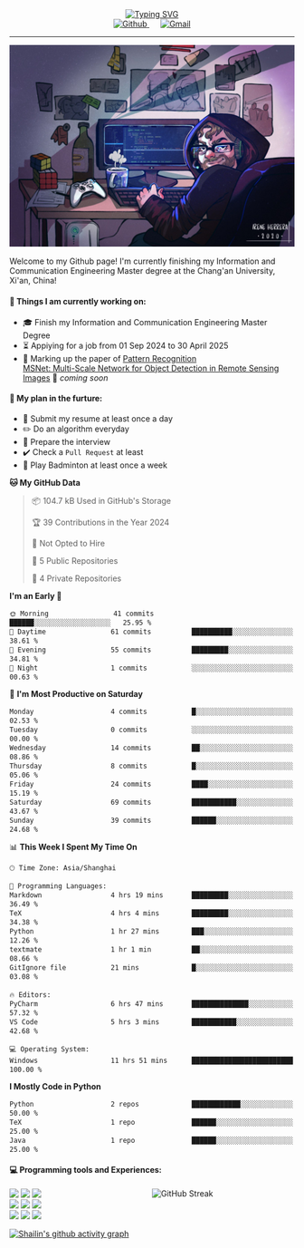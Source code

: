 <div style="text-align: center;">
    <a href="https://git.io/typing-svg">
        <img src="https://readme-typing-svg.demolab.com?font=Lucida+Handwriting&size=35&pause=1000&color=36F7EA&center=true&width=1000&height=50&lines=Welcome+to+Shailin's+World!" alt="Typing SVG" />
    </a>
</div>

<div align="center">
    <a href="https://github.com/ShailinXia">
        <img src="https://img.shields.io/badge/-Github-000?style=flat&logo=Github&logoColor=white" alt="Github" />
    </a>
    &nbsp;&nbsp;&nbsp;&nbsp;
    <a href="mailto:shailinxia666@gmail.com">
        <img src="https://img.shields.io/badge/-Gmail-c14438?style=flat&logo=Gmail&logoColor=white" alt="Gmail" />
    </a>
</div>

---

<img src="cover_image.jpg" />

Welcome to my Github page! I'm currently finishing my Information and Communication Engineering Master degree at the Chang'an University, Xi'an, China!  

<!--
<img align="right" alt="img" src="cover_image.jpg" width="40%" height="auto" />
-->
#### 🔭 Things I am currently working on: 
- :mortar_board: Finish my Information and Communication Engineering Master Degree  
- :hourglass_flowing_sand: Appiying for a job from 01 Sep 2024 to 30 April 2025 
- :star2: Marking up the paper of [Pattern Recognition](https://www.sciencedirect.com/science/article/pii/S0031320324007349?via%3Dihub)  
  [MSNet: Multi-Scale Network for Object Detection in Remote Sensing Images](https://github.com/ShailinXia/MSNet) 🚀 *coming soon*

#### :scroll: My plan in the furture:
- :lollipop: Submit my resume at least once a day
- :pencil2: Do an algorithm everyday
- :see_no_evil: Prepare the interview
- ✔️ Check a `Pull Request` at least
- 🏸 Play Badminton at least once a week

<!--START_SECTION:waka-->
**🐱 My GitHub Data** 

> 📦 104.7 kB Used in GitHub's Storage 
 > 
> 🏆 39 Contributions in the Year 2024
 > 
> 🚫 Not Opted to Hire
 > 
> 📜 5 Public Repositories 
 > 
> 🔑 4 Private Repositories 
 > 
**I'm an Early 🐤** 

```text
🌞 Morning                41 commits          ██████░░░░░░░░░░░░░░░░░░░   25.95 % 
🌆 Daytime                61 commits          ██████████░░░░░░░░░░░░░░░   38.61 % 
🌃 Evening                55 commits          █████████░░░░░░░░░░░░░░░░   34.81 % 
🌙 Night                  1 commits           ░░░░░░░░░░░░░░░░░░░░░░░░░   00.63 % 
```
📅 **I'm Most Productive on Saturday** 

```text
Monday                   4 commits           █░░░░░░░░░░░░░░░░░░░░░░░░   02.53 % 
Tuesday                  0 commits           ░░░░░░░░░░░░░░░░░░░░░░░░░   00.00 % 
Wednesday                14 commits          ██░░░░░░░░░░░░░░░░░░░░░░░   08.86 % 
Thursday                 8 commits           █░░░░░░░░░░░░░░░░░░░░░░░░   05.06 % 
Friday                   24 commits          ████░░░░░░░░░░░░░░░░░░░░░   15.19 % 
Saturday                 69 commits          ███████████░░░░░░░░░░░░░░   43.67 % 
Sunday                   39 commits          ██████░░░░░░░░░░░░░░░░░░░   24.68 % 
```


📊 **This Week I Spent My Time On** 

```text
🕑︎ Time Zone: Asia/Shanghai

💬 Programming Languages: 
Markdown                 4 hrs 19 mins       █████████░░░░░░░░░░░░░░░░   36.49 % 
TeX                      4 hrs 4 mins        █████████░░░░░░░░░░░░░░░░   34.38 % 
Python                   1 hr 27 mins        ███░░░░░░░░░░░░░░░░░░░░░░   12.26 % 
textmate                 1 hr 1 min          ██░░░░░░░░░░░░░░░░░░░░░░░   08.66 % 
GitIgnore file           21 mins             █░░░░░░░░░░░░░░░░░░░░░░░░   03.08 % 

🔥 Editors: 
PyCharm                  6 hrs 47 mins       ██████████████░░░░░░░░░░░   57.32 % 
VS Code                  5 hrs 3 mins        ███████████░░░░░░░░░░░░░░   42.68 % 

💻 Operating System: 
Windows                  11 hrs 51 mins      █████████████████████████   100.00 % 
```

**I Mostly Code in Python** 

```text
Python                   2 repos             ████████████░░░░░░░░░░░░░   50.00 % 
TeX                      1 repo              ██████░░░░░░░░░░░░░░░░░░░   25.00 % 
Java                     1 repo              ██████░░░░░░░░░░░░░░░░░░░   25.00 % 
```




<!--END_SECTION:waka-->

#### :computer: Programming tools and Experiences:
<p>
 	<!--
	<img height="75%" alt="Shailin's GitHub status" align="right" src="https://github-readme-stats.vercel.app/api/top-langs/?username=ShailinXia&layout=donut" alt="Top Languages" /> 
	<img  width="50%" align="right" src="https://github-readme-stats.vercel.app/api/top-langs/?username=ShailinXia&hide_title=true&hide_border=true&layout=compact&langs_count=6&text_color=000&icon_color=fff&bg_color=0,52fa5a,4dfcff,c64dff&theme=graywhite" />
	-->
<a href="https://git.io/streak-stats"><img width="50%" align="right" src="https://streak-stats.demolab.com?user=ShailinXia&theme=tokyonight-duo&hide_border=true" alt="GitHub Streak" /></a>

<code><img width="12%" src="https://www.vectorlogo.zone/logos/python/python-ar21.svg"></code>
<code><img width="12%" src="https://www.vectorlogo.zone/logos/jupyter/jupyter-ar21.svg"></code>
<code><img width="12%" src="https://upload.wikimedia.org/wikipedia/commons/9/92/LaTeX_logo.svg"></code>
<br />
<code><img width="12%" src="https://www.vectorlogo.zone/logos/java/java-ar21.svg"></code>
<code><img width="12%" src="https://www.vectorlogo.zone/logos/mysql/mysql-ar21.svg"></code>
<code><img width="12%" src="https://www.vectorlogo.zone/logos/getpostman/getpostman-ar21.svg"></code>
<br />
<code><img width="12%" src="https://www.vectorlogo.zone/logos/hsbc/hsbc-ar21.svg"></code>
<code><img width="12%" src="https://www.vectorlogo.zone/logos/atlassian_jira/atlassian_jira-ar21.svg"></code>
<code><img width="12%" src="https://www.vectorlogo.zone/logos/google_cloud/google_cloud-ar21.svg"></code>
</p>


[![Shailin's github activity graph](https://github-readme-activity-graph.vercel.app/graph?username=ShailinXia&theme=elegant)](https://github.com/ashutosh00710/github-readme-activity-graph)
